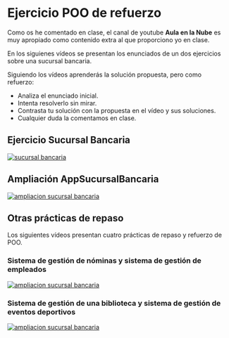 # Ejercicio POO de refuerzo

Como os he comentado en clase, el canal de youtube **Aula en la Nube** es muy apropiado como contenido extra al que proporciono yo en clase.

En los siguienes vídeos se presentan los enunciados de un dos ejercicios sobre una sucursal bancaria.

Siguiendo los vídeos aprenderás la solución propuesta, pero como refuerzo:
- Analiza el enunciado inicial.
- Intenta resolverlo sin mirar.
- Contrasta tu solución con la propuesta en el vídeo y sus soluciones.
- Cualquier duda la comentamos en clase.

## Ejercicio Sucursal Bancaria

[![sucursal bancaria](https://img.youtube.com/vi/dNh6j0zs6J8/0.jpg)](https://www.youtube.com/watch?v=dNh6j0zs6J8)

## Ampliación AppSucursalBancaria

[![ampliacion sucursal bancaria](https://img.youtube.com/vi/N_h8K_-roRM/0.jpg)](https://www.youtube.com/watch?v=N_h8K_-roRM)

## Otras prácticas de repaso

Los siguientes vídeos presentan cuatro prácticas de repaso y refuerzo de POO.

### Sistema de gestión de nóminas y sistema de gestión de empleados

[![ampliacion sucursal bancaria](https://img.youtube.com/vi/RZG7SQOZn3w/0.jpg)](https://www.youtube.com/watch?v=RZG7SQOZn3w)

### Sistema de gestión de una biblioteca y sistema de gestión de eventos deportivos

[![ampliacion sucursal bancaria](https://img.youtube.com/vi/8vur2nVczn0/0.jpg)](https://www.youtube.com/watch?v=8vur2nVczn0)



